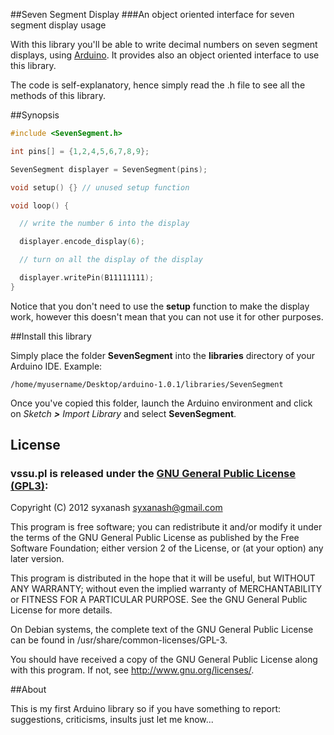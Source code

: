 ##Seven Segment Display
###An object oriented interface for seven segment display usage

With this library you'll be able to write decimal numbers on seven segment displays, using [Arduino](http://arduino.cc).
It provides also an object oriented interface to use this library.

The code is self-explanatory, hence simply read the .h file to see all the methods of this library.

##Synopsis

```c
#include <SevenSegment.h>

int pins[] = {1,2,4,5,6,7,8,9};

SevenSegment displayer = SevenSegment(pins);

void setup() {} // unused setup function

void loop() {

  // write the number 6 into the display

  displayer.encode_display(6);

  // turn on all the display of the display

  displayer.writePin(B11111111);
}
```
Notice that you don't need to use the **setup** function to make the display work, however this doesn't mean that you can not use it for other purposes.

##Install this library

Simply place the folder **SevenSegment** into the **libraries** directory of your Arduino IDE.
Example:

```
/home/myusername/Desktop/arduino-1.0.1/libraries/SevenSegment
```

Once you've copied this folder, launch the Arduino environment and click on *Sketch **>** Import Library* and select **SevenSegment**.

## License
### vssu.pl is released under the [GNU General Public License (GPL3)](https://www.gnu.org/licenses/gpl-3.0.html):
Copyright (C) 2012 syxanash <syxanash@gmail.com>

This program is free software; you can redistribute it and/or modify
it under the terms of the GNU General Public License as published by
the Free Software Foundation; either version 2 of the License, or (at
your option) any later version.

This program is distributed in the hope that it will be useful, but
WITHOUT ANY WARRANTY; without even the implied warranty of
MERCHANTABILITY or FITNESS FOR A PARTICULAR PURPOSE.  See the GNU
General Public License for more details.

On Debian systems, the complete text of the GNU General Public License
can be found in /usr/share/common-licenses/GPL-3.

You should have received a copy of the GNU General Public License
along with this program. If not, see <http://www.gnu.org/licenses/>.

##About

This is my first Arduino library so if you have something to report: suggestions, criticisms, insults just let me know...
